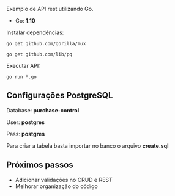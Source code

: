 Exemplo de API rest utilizando Go.

* Go: **1.10**

Instalar dependências:

    go get github.com/gorilla/mux

    go get github.com/lib/pq

Executar API:

    go run *.go

## Configurações PostgreSQL

Database: **purchase-control**

User: **postgres**

Pass: **postgres**

Para criar a tabela basta importar no banco o arquivo **create.sql**

## Próximos passos

* Adicionar validações no CRUD e REST
* Melhorar organização do código
